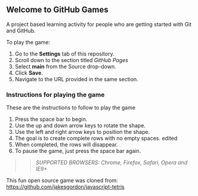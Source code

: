 ## Welcome to GitHub Games

A project based learning activity for people who are getting started with Git and GitHub.

To play the game:
1. Go to the **Settings** tab of this repository.
1. Scroll down to the section titled _GitHub Pages_
1. Select **main** from the Source drop-down.
1. Click **Save**.
1. Navigate to the URL provided in the same section.

### Instructions for playing the game
These are the instructions to follow to play the game

1. Press the space bar to begin.  
2. Use the up and down arrow keys to rotate the shape.
3. Use the left and right arrow keys to position the shape.
4. The goal is to create complete rows with no empty spaces.  edited 
5. When completed, the rows will disappear.
6. To pause the game, just press the space bar again.

>> _*SUPPORTED BROWSERS*: Chrome, Firefox, Safari, Opera and IE9+_

This fun open source game was cloned from: https://github.com/jakesgordon/javascript-tetris
